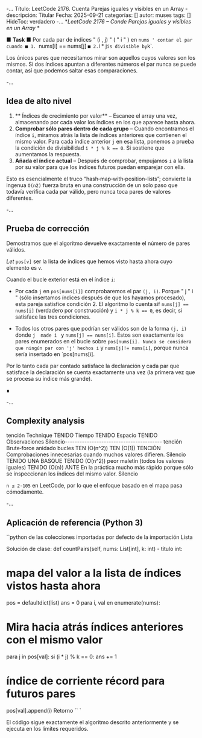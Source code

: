 -...
Título: LeetCode 2176. Cuenta Parejas iguales y visibles en un Array -
descripción: Titular
Fecha: 2025-09-21
categorías: []
autor: muses
tags: []
HideToc: verdadero
-...
**LeetCode 2176 – Conde Parejas iguales y visibles en un Array* *

■ **Task**
■ Por cada par de índices " (i , j) " ( " i " ) en `nums ' contar el par cuando
■ 1. `nums[i] == nums[j] `
■ 2. `i * j` is divisible by `k`.

Los únicos pares que necesitamos mirar son aquellos cuyos valores son los mismos.
Si dos índices apuntan a diferentes números el par nunca se puede contar, así que podemos saltar esas comparaciones.

-...

## Idea de alto nivel

1. ** Índices de crecimiento por valor** –
Escanee el array una vez, almacenando por cada valor los índices en los que aparece hasta ahora.
2. **Comprobar sólo pares dentro de cada grupo** –
Cuando encontramos el índice `i`, miramos atrás la lista de índices anteriores que contienen el mismo valor.
Para cada índice anterior `j` en esa lista, ponemos a prueba la condición de divisibilidad `i * j % k == 0`.
Si sostiene que aumentamos la respuesta.
3. **Añada el índice actual** –
Después de comprobar, empujamos `i` a la lista por su valor para que los índices futuros puedan emparejar con ella.

Esto es esencialmente el truco “hash‐map‐with‐position-lists”; convierte la ingenua `O(n2)` fuerza bruta en una construcción de un solo paso que todavía verifica cada par válido, pero nunca toca pares de valores diferentes.

-...

## Prueba de corrección

Demostramos que el algoritmo devuelve exactamente el número de pares válidos.

*Let* `pos[v]` ser la lista de índices que hemos visto hasta ahora cuyo elemento es `v`.

Cuando el bucle exterior está en el índice `i`:

* Por cada `j` en `pos[nums[i]]` comprobaremos el par `(j, i)`.
Porque " j " i " (sólo insertamos índices después de que los hayamos procesado),
esta pareja satisfice condición 2.
El algoritmo lo cuenta sif `nums[j] == nums[i]` (verdadero por construcción) y
`i * j % k == 0`, es decir, si satisface las tres condiciones.

* Todos los otros pares que podrían ser válidos son de la forma `(j, i)` donde `j  made i `
y `nums[j] == nums[i]`.
Estos son exactamente los pares enumerados en el bucle sobre `pos[nums[i].
Nunca se considera que ningún par con 'j' hechos i` y `nums[j]!= nums[i]`,
porque nunca sería insertado en `pos[nums[i].

Por lo tanto cada par contado satisface la declaración y cada par que satisface la declaración se cuenta exactamente una vez (la primera vez que se procesa su índice más grande).

∎

-...

## Complexity analysis

tención Technique TENIDO Tiempo TENIDO Espacio TENIDO Observaciones
Silencio----------------------------------------
tención Brute‐force anidado bucles TEN \(O(n^2)\) TEN \(O(1)\) TENCIÓN Comprobaciones innecesarias cuando muchos valores difieren. Silencio
TENIDO UNA BASQUE TENIDO \(O(n^2)\) peor maletín (todos los valores iguales) TENIDO \(O(n)\) ANTE En la práctica mucho más rápido porque sólo se inspeccionan los índices del mismo valor. Silencio

`n ≤ 2·105` en LeetCode, por lo que el enfoque basado en el mapa pasa cómodamente.

-...

## Aplicación de referencia (Python 3)

``python
de las colecciones importadas por defecto
de la importación Lista

Solución de clase:
def countPairs(self, nums: List[int], k: int) - título int:
# mapa del valor a la lista de índices vistos hasta ahora
pos = defaultdict(list)
ans = 0
para i, val en enumerate(nums):
# Mira hacia atrás índices anteriores con el mismo valor
para j in pos[val]:
si (i * j) % k == 0:
ans += 1
# índice de corriente récord para futuros pares
pos[val].append(i)
Retorno
`` `

El código sigue exactamente el algoritmo descrito anteriormente y se ejecuta en los límites requeridos.